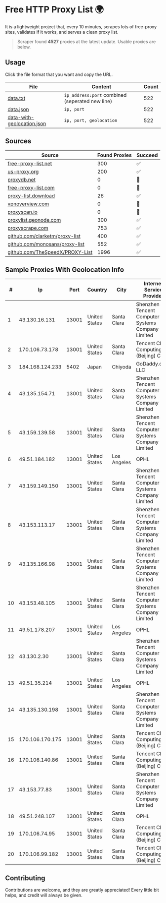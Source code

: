 
# Free HTTP Proxy List 🌍

It is a lightweight project that, every 10 minutes, scrapes lots of free-proxy sites, validates if it works, and serves a clean proxy list.


> Scraper found **4527** proxies at the latest update. Usable proxies are below.

## Usage

Click the file format that you want and copy the URL.


|File|Content|Count|
|----|-------|-----|
|[data.txt](https://raw.githubusercontent.com/themiralay/Proxy-List-World/master/data.txt)|`ip_address:port` combined (seperated new line)|522|
|[data.json](https://raw.githubusercontent.com/themiralay/Proxy-List-World/master/data.json)|`ip, port`|522|
|[data-with-geolocation.json](https://raw.githubusercontent.com/themiralay/Proxy-List-World/master/data-with-geolocation.json)|`ip, port, geolocation`|522|

## Sources

|Source|Found Proxies|Succeed|
|------|-------------|-------|
|[free-proxy-list.net](https://free-proxy-list.net)|300|✅|
|[us-proxy.org](https://www.us-proxy.org)|200|✅|
|[proxydb.net](http://proxydb.net)|0|🚫|
|[free-proxy-list.com](https://free-proxy-list.com/?page=&port=&type%5B%5D=http&type%5B%5D=https&up_time=0&search=Search)|0|🚫|
|[proxy-list.download](https://www.proxy-list.download/HTTP)|26|✅|
|[vpnoverview.com](https://vpnoverview.com/privacy/anonymous-browsing/free-proxy-servers)|0|🚫|
|[proxyscan.io](https://www.proxyscan.io)|0|🚫|
|[proxylist.geonode.com](https://proxylist.geonode.com/api/proxy-list?limit=300&page=1&sort_by=lastChecked&sort_type=desc&protocols=http,https)|300|✅|
|[proxyscrape.com](https://api.proxyscrape.com/v2/?request=displayproxies&protocol=http&timeout=10000&country=all&ssl=all&anonymity=all)|753|✅|
|[github.com/clarketm/proxy-list](https://raw.githubusercontent.com/clarketm/proxy-list/master/proxy-list-raw.txt)|400|✅|
|[github.com/monosans/proxy-list](https://raw.githubusercontent.com/monosans/proxy-list/main/proxies/http.txt)|552|✅|
|[github.com/TheSpeedX/PROXY-List](https://raw.githubusercontent.com/TheSpeedX/PROXY-List/master/http.txt)|1996|✅|


## Sample Proxies With Geolocation Info

|#|Ip|Port|Country|City|Internet Service Provider|
|-|--|----|-------|----|-------------------------|
|1|43.130.16.131|13001|United States|Santa Clara|Shenzhen Tencent Computer Systems Company Limited|
|2|170.106.73.178|13001|United States|Santa Clara|Tencent Cloud Computing (Beijing) Co|
|3|184.168.124.233|5402|Japan|Chiyoda|GoDaddy.com, LLC|
|4|43.135.154.71|13001|United States|Santa Clara|Shenzhen Tencent Computer Systems Company Limited|
|5|43.159.139.58|13001|United States|Santa Clara|Shenzhen Tencent Computer Systems Company Limited|
|6|49.51.184.182|13001|United States|Los Angeles|OPHL|
|7|43.159.149.150|13001|United States|Santa Clara|Shenzhen Tencent Computer Systems Company Limited|
|8|43.153.113.17|13001|United States|Santa Clara|Shenzhen Tencent Computer Systems Company Limited|
|9|43.135.166.98|13001|United States|Santa Clara|Shenzhen Tencent Computer Systems Company Limited|
|10|43.153.48.105|13001|United States|Santa Clara|Shenzhen Tencent Computer Systems Company Limited|
|11|49.51.178.207|13001|United States|Los Angeles|OPHL|
|12|43.130.2.30|13001|United States|Santa Clara|Shenzhen Tencent Computer Systems Company Limited|
|13|49.51.35.214|13001|United States|Los Angeles|OPHL|
|14|43.135.130.198|13001|United States|Santa Clara|Shenzhen Tencent Computer Systems Company Limited|
|15|170.106.170.175|13001|United States|Santa Clara|Tencent Cloud Computing (Beijing) Co|
|16|170.106.140.86|13001|United States|Santa Clara|Tencent Cloud Computing (Beijing) Co|
|17|43.153.77.83|13001|United States|Santa Clara|Shenzhen Tencent Computer Systems Company Limited|
|18|49.51.248.107|13001|United States|Santa Clara|OPHL|
|19|170.106.74.95|13001|United States|Santa Clara|Tencent Cloud Computing (Beijing) Co|
|20|170.106.99.182|13001|United States|Santa Clara|Tencent Cloud Computing (Beijing) Co|



## Contributing

Contributions are welcome, and they are greatly appreciated! Every
little bit helps, and credit will always be given.

